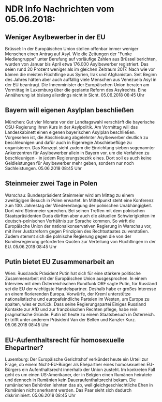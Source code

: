 # NDR Info Nachrichten vom 05.06.2018:


## Weniger Asylbewerber in der EU
Brüssel: In der Europäischen Union stellen offenbar immer weniger Menschen einen Antrag auf Asyl. Wie die Zeitungen der "Funke Mediengruppe" unter Berufung auf vorläufige Zahlen aus Brüssel berichten, wurden von Januar bis April etwa 176.000 Asylbewerber registriert. Das seien rund 20 Prozent weniger als im gleichen Zeitraum 2017. Nach wie vor kämen die meisten Flüchtlinge aus Syrien, Irak und Afghanistan. Seit Beginn des Jahres hätten aber auch auffällig viele Menschen aus Venezuela Asyl in der EU beantragt. Die Innenminister der Europäischen Union beraten am Vormittag in Luxemburg über die geplante Reform des Asylrechts. Eine Annäherung ist bislang allerdings nicht in Sicht. 05.06.2018 08:45 Uhr 

## Bayern will eigenen Asylplan beschließen
München: Gut vier Monate vor der Landtagswahl verschärft die bayerische CSU-Regierung ihren Kurs in der Asylpolitik. Am Vormittag will das Landeskabinett einen eigenen bayerischen Asylplan beschließen. Vorgesehen ist, die Abschiebung abgelehnter Asylbewerber deutlich zu beschleunigen und dafür auch in Eigenregie Abschiebeflüge zu organisieren. Das Konzept sieht zudem die Einrichtung sieben sogenannter Ankerzentren für Asylbewerber allein in Bayern vor, um die Verfahren zu beschleunigen - in jedem Regierungsbezirk eines. Dort soll es auch keine Geldleistungen für Asylbewerber mehr geben, sondern nur noch Sachleistungen. 05.06.2018 08:45 Uhr 

## Steinmeier zwei Tage in Polen
Warschau: Bundespräsident Steinmeier wird am Mittag zu einem zweitägigen Besuch in Polen erwartet. Im Mittelpunkt steht eine Konferenz zum 100. Jahrestag der Wiedererlangung der polnischen Unabhängigkeit. Dort wird Steinmeier sprechen. Bei seinen Treffen mit dem polnischen Staatspräsidenten Duda dürften aber auch die aktuellen Schwierigkeiten im deutsch-polnischen Verhältnis zur Sprache kommen. So wirft die Europäische Union der nationalkonservativen Regierung in Warschau vor, mit ihrer Justizreform gegen Prinzipien des Rechtsstaates zu verstoßen. Zudem stemmt sich die polnische Regierung gegen die von der Bundesregierung geforderten Quoten zur Verteilung von Flüchtlingen in der EU. 05.06.2018 08:45 Uhr 

## Putin bietet EU Zusammenarbeit an
Wien: Russlands Präsident Putin hat sich für eine stärkere politische Zusammenarbeit mit der Europäischen Union ausgesprochen. In einem Interview mit dem Österreichischen Rundfunk ORF sagte Putin, für Russland sei die EU der wichtigste Handelspartner. Deshalb habe er großes Interesse an einem florierenden Europa. Vorwürfe, der Kreml unterstütze nationalistische und europafeindliche Parteien im Westen, um Europa zu spalten, wies er  zurück. Dass seine Regierungspartei Einiges Russland Kontakte zur AfD und zur französischen Rechten pflege, habe rein pragmatische Gründe. Putin ist heute zu einem Staatsbesuch in Österreich. Er trifft unter anderem Präsident Van der Bellen und Kanzler Kurz. 05.06.2018 08:45 Uhr 

## EU-Aufenthaltsrecht für homosexuelle Ehepartner?
Luxemburg: Der Europäische Gerichtshof verkündet heute ein Urteil zur Frage, ob einem Nicht-EU-Bürger als Ehepartner eines homosexuellen EU-Bürgers ein Aufenthaltsrecht innerhalb der Union zusteht. Im konkreten Fall geht es um einen US-Amerikaner, der in Belgien einen Rumänen heiratete und dennoch in Rumänien kein Daueraufenthaltsrecht bekam. Die rumänischen Behörden lehnten das ab, weil gleichgeschlechtliche Ehen in Rumänien nicht anerkannt werden. Das Paar sieht sich dadurch diskriminiert. 05.06.2018 08:45 Uhr 
